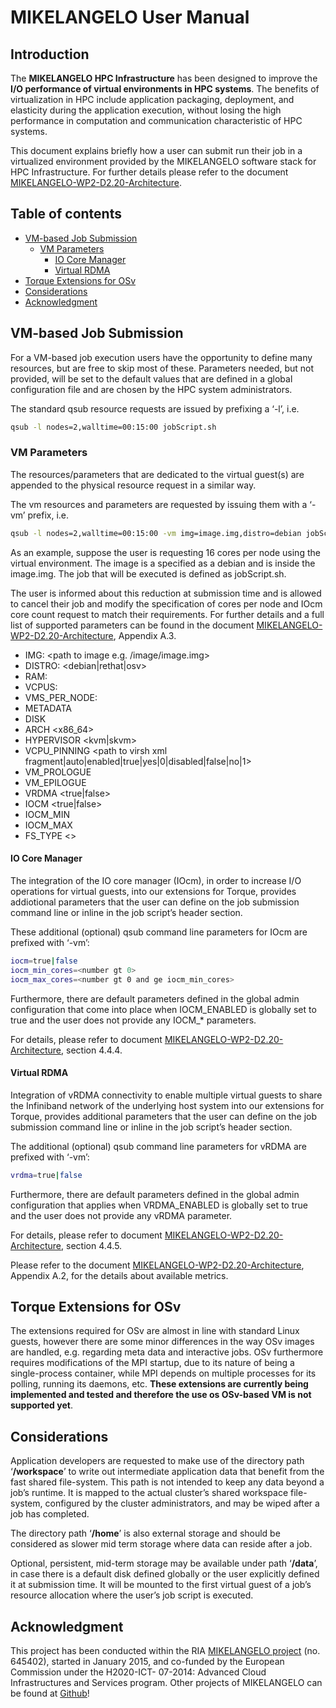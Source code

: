 # MIKELANGELO User Manual

## Introduction

The **MIKELANGELO HPC Infrastructure** has been designed to improve the **I/O performance of virtual environments in HPC systems**. The benefits of virtualization in HPC include application packaging, deployment, and elasticity during the application execution, without losing the high performance in computation and communication characteristic of HPC systems.

This document explains briefly how a user can submit run their job in a virtualized environment provided by the MIKELANGELO software stack for HPC Infrastructure. For further details please refer to the document [MIKELANGELO-WP2-D2.20-Architecture](https://www.mikelangelo-project.eu/wp-content/uploads/2016/07/MIKELANGELO-WP2.20-USTUTT-v2.0.pdf).

## Table of contents

* [VM-based Job Submission](#vm-based-job-submission)
    * [VM Parameters](#vm-parameters)
        * [IO Core Manager](io-core-manager)
        * [Virtual RDMA](#virtual-rdma)
* [Torque Extensions for OSv](#torque-extensions-for-osv)
* [Considerations](#considerations)
* [Acknowledgment](#acknowledgment)



## VM-based Job Submission

For a VM-based job execution users have the opportunity to define many resources, but are free to skip most of these. Parameters needed, but not provided, will be set to the default values that are defined in a global configuration file and are chosen by the HPC system administrators.

The standard qsub resource requests are issued by prefixing a ‘-l’, i.e.
```sh
qsub -l nodes=2,walltime=00:15:00 jobScript.sh
```
### VM Parameters

The resources/parameters that are dedicated to the virtual guest(s) are appended to the physical resource request in a similar way.

The vm resources and parameters are requested by issuing them with a ‘-vm’ prefix, i.e.
```sh
qsub -l nodes=2,walltime=00:15:00 -vm img=image.img,distro=debian jobScript.sh
```
As an example, suppose the user is requesting 16 cores per node using the virtual environment. The image is a specified as a debian and is inside the image.img. The job that will be executed is defined as jobScript.sh.

The user is informed about this reduction at submission time and is allowed to cancel their job and modify the specification of cores per node and IOcm core count request to match their requirements.
For further details and a full list of supported parameters can be found in the document [MIKELANGELO-WP2-D2.20-Architecture](https://www.mikelangelo-project.eu/wp-content/uploads/2016/07/MIKELANGELO-WP2.20-USTUTT-v2.0.pdf), Appendix A.3.

- IMG: <path to image e.g. /image/image.img>
- DISTRO: <debian|rethat|osv>
- RAM: <count in MB>
- VCPUS: <count>
- VMS_PER_NODE: <count>
- METADATA <path>
- DISK <path>
- ARCH <x86_64>
- HYPERVISOR <kvm|skvm>
- VCPU_PINNING <path to virsh xml fragment|auto|enabled|true|yes|0|disabled|false|no|1>
- VM_PROLOGUE <path>
- VM_EPILOGUE <path>
- VRDMA <true|false>
- IOCM <true|false>
- IOCM_MIN <count>
- IOCM_MAX <count>
- FS_TYPE <>

#### IO Core Manager

The integration of the IO core manager (IOcm), in order to increase I/O operations for virtual guests, into our extensions for Torque, provides addiotional parameters that the user can define on the job submission command line or inline in the job script’s header section.

These additional (optional) qsub command line parameters for IOcm are prefixed with ‘-vm’:

```sh
iocm=true|false
iocm_min_cores=<number gt 0>
iocm_max_cores=<number gt 0 and ge iocm_min_cores>
```
Furthermore, there are default parameters defined in the global admin configuration that come into place when IOCM_ENABLED is globally set to true and the user does not provide any IOCM_* parameters.

For details, please refer to document [MIKELANGELO-WP2-D2.20-Architecture](https://www.mikelangelo-project.eu/wp-content/uploads/2016/07/MIKELANGELO-WP2.20-USTUTT-v2.0.pdf), section 4.4.4.

#### Virtual RDMA

Integration of vRDMA connectivity to enable multiple virtual guests to share the Infiniband network of the underlying host system into our extensions for Torque, provides additional parameters that the user can define on the job submission command line or inline in the job script’s header section.

The additional (optional) qsub command line parameters for vRDMA are prefixed with ‘-vm’:

```sh
vrdma=true|false
```

Furthermore, there are default parameters defined in the global admin configuration that applies when VRDMA_ENABLED is globally set to true and the user does not provide any vRDMA parameter.

For details, please refer to document [MIKELANGELO-WP2-D2.20-Architecture](https://www.mikelangelo-project.eu/wp-content/uploads/2016/07/MIKELANGELO-WP2.20-USTUTT-v2.0.pdf), section 4.4.5.


Please refer to the document [MIKELANGELO-WP2-D2.20-Architecture](https://www.mikelangelo-project.eu/wp-content/uploads/2016/07/MIKELANGELO-WP2.20-USTUTT-v2.0.pdf), Appendix A.2, for the details about available metrics.

## Torque Extensions for OSv

The extensions required for OSv are almost in line with standard Linux guests, however there are some minor differences in the way OSv images are handled, e.g. regarding meta data and interactive jobs. OSv furthermore requires modifications of the MPI startup, due to its nature of being a single-process container, while MPI depends on multiple processes for its polling, running its daemons, etc. **These extensions are currently being implemented and tested and therefore the use os OSv-based VM is not supported yet**.

## Considerations

Application developers are requested to make use of the directory path ‘**/workspace**’ to write out intermediate application data that benefit from the fast shared file-system. This path is not intended to keep any data beyond a job’s runtime. It is mapped to the actual cluster’s shared workspace file-system, configured by the cluster administrators, and may be wiped after a job has completed.

The directory path ‘**/home**’ is also external storage and should be considered as slower mid term storage where data can reside after a job.

Optional, persistent, mid-term storage may be available under path ‘**/data**’, in case there is a default disk defined globally or the user explicitly defined it at submission time. It will be mounted to the first virtual guest of a job’s resource allocation where the user’s job script is executed.

## Acknowledgment

This project has been conducted within the RIA [MIKELANGELO project](https://www.mikelangelo-project.eu/) (no. 645402), started in January 2015, and co-funded by the European Commission under the H2020-ICT- 07-2014: Advanced Cloud Infrastructures and Services program.
Other projects of MIKELANGELO can be found at [Github](https://github.com/mikelangelo-project)!
